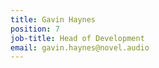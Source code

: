 ```yaml
---
title: Gavin Haynes
position: 7
job-title: Head of Development
email: gavin.haynes@novel.audio
---
```


